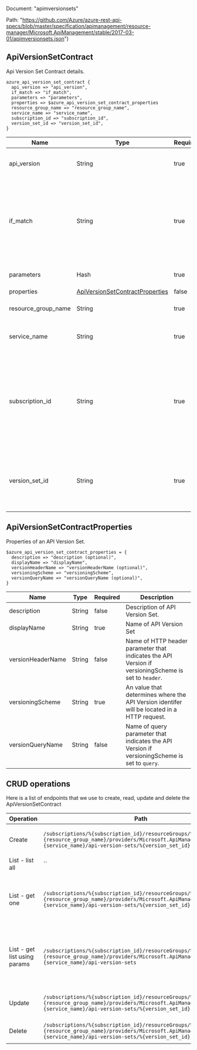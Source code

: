 Document: "apimversionsets"


Path: "https://github.com/Azure/azure-rest-api-specs/blob/master/specification/apimanagement/resource-manager/Microsoft.ApiManagement/stable/2017-03-01/apimversionsets.json")

## ApiVersionSetContract

Api Version Set Contract details.

```puppet
azure_api_version_set_contract {
  api_version => "api_version",
  if_match => "if_match",
  parameters => "parameters",
  properties => $azure_api_version_set_contract_properties
  resource_group_name => "resource_group_name",
  service_name => "service_name",
  subscription_id => "subscription_id",
  version_set_id => "version_set_id",
}
```

| Name        | Type           | Required       | Description       |
| ------------- | ------------- | ------------- | ------------- |
|api_version | String | true | Version of the API to be used with the client request. |
|if_match | String | true | The entity state (Etag) version of the Api Version Set to delete. A value of '*' can be used for If-Match to unconditionally apply the operation. |
|parameters | Hash | true | Create or update parameters. |
|properties | [ApiVersionSetContractProperties](#apiversionsetcontractproperties) | false |  |
|resource_group_name | String | true | The name of the resource group. |
|service_name | String | true | The name of the API Management service. |
|subscription_id | String | true | Subscription credentials which uniquely identify Microsoft Azure subscription. The subscription ID forms part of the URI for every service call. |
|version_set_id | String | true | Api Version Set identifier. Must be unique in the current API Management service instance. |
        
## ApiVersionSetContractProperties

Properties of an API Version Set.

```puppet
$azure_api_version_set_contract_properties = {
  description => "description (optional)",
  displayName => "displayName",
  versionHeaderName => "versionHeaderName (optional)",
  versioningScheme => "versioningScheme",
  versionQueryName => "versionQueryName (optional)",
}
```

| Name        | Type           | Required       | Description       |
| ------------- | ------------- | ------------- | ------------- |
|description | String | false | Description of API Version Set. |
|displayName | String | true | Name of API Version Set |
|versionHeaderName | String | false | Name of HTTP header parameter that indicates the API Version if versioningScheme is set to `header`. |
|versioningScheme | String | true | An value that determines where the API Version identifer will be located in a HTTP request. |
|versionQueryName | String | false | Name of query parameter that indicates the API Version if versioningScheme is set to `query`. |



## CRUD operations

Here is a list of endpoints that we use to create, read, update and delete the ApiVersionSetContract

| Operation | Path | Verb | Description | OperationID |
| ------------- | ------------- | ------------- | ------------- | ------------- |
|Create|`/subscriptions/%{subscription_id}/resourceGroups/%{resource_group_name}/providers/Microsoft.ApiManagement/service/%{service_name}/api-version-sets/%{version_set_id}`|Put|Creates or Updates a Api Version Set.|ApiVersionSet_CreateOrUpdate|
|List - list all|``||||
|List - get one|`/subscriptions/%{subscription_id}/resourceGroups/%{resource_group_name}/providers/Microsoft.ApiManagement/service/%{service_name}/api-version-sets/%{version_set_id}`|Get|Gets the details of the Api Version Set specified by its identifier.|ApiVersionSet_Get|
|List - get list using params|`/subscriptions/%{subscription_id}/resourceGroups/%{resource_group_name}/providers/Microsoft.ApiManagement/service/%{service_name}/api-version-sets`|Get|Lists a collection of API Version Sets in the specified service instance.|ApiVersionSet_ListByService|
|Update|`/subscriptions/%{subscription_id}/resourceGroups/%{resource_group_name}/providers/Microsoft.ApiManagement/service/%{service_name}/api-version-sets/%{version_set_id}`|Put|Creates or Updates a Api Version Set.|ApiVersionSet_CreateOrUpdate|
|Delete|`/subscriptions/%{subscription_id}/resourceGroups/%{resource_group_name}/providers/Microsoft.ApiManagement/service/%{service_name}/api-version-sets/%{version_set_id}`|Delete|Deletes specific Api Version Set.|ApiVersionSet_Delete|
